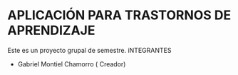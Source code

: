 #  APLICACIÓN PARA TRASTORNOS DE APRENDIZAJE
Este es un proyecto grupal de semestre.
iNTEGRANTES 

- Gabriel Montiel Chamorro ( Creador)
